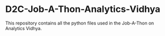 # D2C-Job-A-Thon-Analytics-Vidhya
This repository contains all the python files used in the Job-A-Thon on Analytics Vidhya. 
